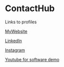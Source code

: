 # ContactHub
Links to profiles

[MyWebsite](https://joshuagarvey.com/)

[LinkedIn](https://www.linkedin.com/in/josh-garvey-05944825a/)

[Instagram](https://www.instagram.com/joshgarvey/)

[Youtube for software demo](https://www.youtube.com/@JoshShowsWork/featured)


